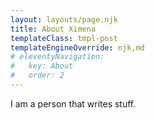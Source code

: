 ```yaml
---
layout: layouts/page.njk
title: About Ximena
templateClass: tmpl-post
templateEngineOverride: njk,md
# eleventyNavigation:
#   key: About
#   order: 2
---
```


I am a person that writes stuff.